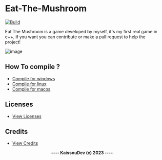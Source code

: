 # Eat-The-Mushroom

[![Build](https://github.com/kaissouDev/Eat-the-Mushroom/actions/workflows/build.yml/badge.svg)](https://github.com/kaissouDev/Eat-the-Mushroom/actions/workflows/build.yml)

Eat The Mushroom 
is a game developed by myself, 
it's my first real game in c++, 
if you want you can contribute or make a pull request to help the project!

![image](https://github.com/kaissouDev/Eat-the-Mushroom/assets/93447388/41638acd-d4b2-439c-bc73-c6c9f5c17979)

## <b>How To compile ?</b>

- [Compile for windows](https://github.com/kaissouDev/Eat-the-Mushroom/blob/master/docs/compile-windows.md)
- [Compile for linux](https://github.com/kaissouDev/Eat-the-Mushroom/blob/master/docs/compile-linux.md)
- [Compile for macos](https://github.com/kaissouDev/Eat-the-Mushroom/blob/master/docs/compile-macos.md)

## <b>Licenses</b>

- [View Licenses](https://github.com/kaissouDev/Eat-the-Mushroom/blob/master/docs/license.md)


## <b>Credits</b>
- [View Credits](https://github.com/kaissouDev/Eat-the-Mushroom/blob/master/Credits.md)

<div align="center"><b>---- KaissouDev (c) 2023 ----</b></div>
